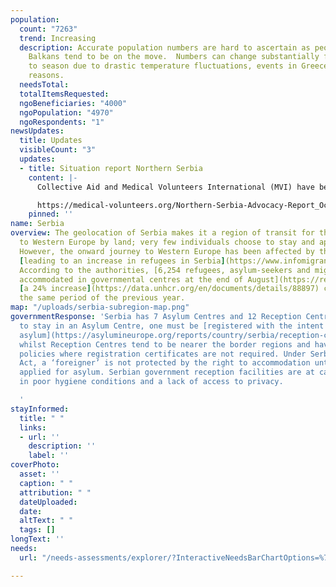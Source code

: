 ```yaml
---
population:
  count: "7263"
  trend: Increasing
  description: Accurate population numbers are hard to ascertain as people in The
    Balkans tend to be on the move.  Numbers can change substantially from season
    to season due to drastic temperature fluctuations, events in Greece, and other
    reasons.
  needsTotal: 
  totalItemsRequested: 
  ngoBeneficiaries: "4000"
  ngoPopulation: "4970"
  ngoRespondents: "1"
newsUpdates:
  title: Updates
  visibleCount: "3"
  updates:
  - title: Situation report Northern Serbia
    content: |-
      Collective Aid and Medical Volunteers International (MVI) have been working on a bi-monthly report about the situation in Northern Serbia that we are excited to share with you. This report focuses on trends in border violence and in Serbian state action in October and November. Its purpose is to contextualize the events of the past two months into a more ongoing narrative and establish a system to continue centralized information monitoring.

      https://medical-volunteers.org/Northern-Serbia-Advocacy-Report_OctNov_vFinal.pdf
    pinned: ''
name: Serbia
overview: The geolocation of Serbia makes it a region of transit for those travelling
  to Western Europe by land; very few individuals choose to stay and apply for asylum.
  However, the onward journey to Western Europe has been affected by the war in Ukraine,
  [leading to an increase in refugees in Serbia](https://www.infomigrants.net/en/post/41376/refugee-numbers-in-serbia-up-55-on-2021).
  According to the authorities, [6,254 refugees, asylum-seekers and migrants were
  accommodated in governmental centres at the end of August](https://reliefweb.int/report/serbia/unhcr-serbia-update-august-2022),
  [a 24% increase](https://data.unhcr.org/en/documents/details/88897) compared to
  the same period of the previous year.
map: "/uploads/serbia-subregion-map.png"
governmentResponse: 'Serbia has 7 Asylum Centres and 12 Reception Centres. To be able
  to stay in an Asylum Centre, one must be [registered with the intent to apply for
  asylum](https://asylumineurope.org/reports/country/serbia/reception-conditions/short-overview-of-the-reception-system/),
  whilst Reception Centres tend to be nearer the border regions and have more flexible
  policies where registration certificates are not required. Under Serbia’s Asylum
  Act, a ‘foreigner’ is not protected by the right to accommodation until they have
  applied for asylum. Serbian government reception facilities are at capacity, resulting
  in poor hygiene conditions and a lack of access to privacy.

  '
stayInformed:
  title: " "
  links:
  - url: ''
    description: ''
    label: ''
coverPhoto:
  asset: ''
  caption: " "
  attribution: " "
  dateUploaded: 
  date: 
  altText: " "
  tags: []
longText: ''
needs:
  url: "/needs-assessments/explorer/?InteractiveNeedsBarChartOptions=%7B%22filters%22%3A%7B%22search%22%3A%22%22%2C%22quarter%22%3A%222023+Q1%22%2C%22region%22%3A%22The+Balkans%22%2C%22subregion%22%3A%22Serbia%22%7D%2C%22axis%22%3A%7B%22indexBy%22%3A%22Category%22%2C%22groupBy%22%3A%22Item%22%7D%2C%22sort%22%3A%7B%22by%22%3A%22Label%22%2C%22order%22%3A%22Ascending%22%7D%7D&InteractiveNeedsBarChartTitle=Q1+2023+serbi"

---
```

